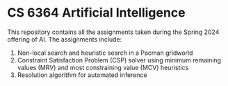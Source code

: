 # CS 6364 Artificial Intelligence
This repository contains all the assignments taken during the Spring 2024 offering of AI. The assignments include:
1. Non-local search and heuristic search in a Pacman gridworld
2. Constraint Satisfaction Problem (CSP) solver using minimum remaining values (MRV) and most constraining value (MCV) heuristics
3. Resolution algorithm for automated inference